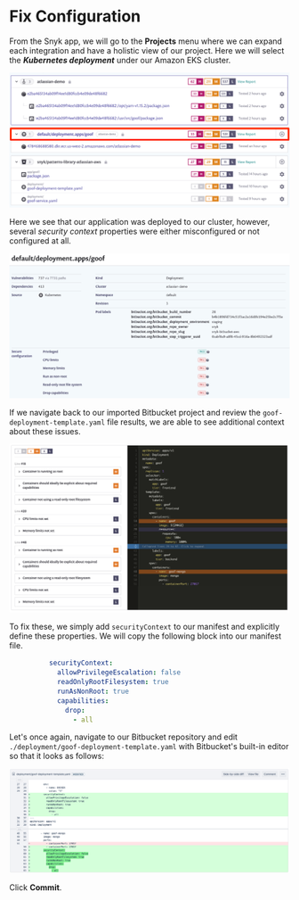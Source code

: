 # Fix Configuration

From the Snyk app, we will go to the **Projects** menu where we can expand each integration and have a holistic view of our project. Here we will select the _**Kubernetes deployment**_ under our Amazon EKS cluster.

![](../../../../../.gitbook/assets/snyk-projects-03.png)

Here we see that our application was deployed to our cluster, however, several _security context_ properties were either misconfigured or not configured at all.

![](../../../../../.gitbook/assets/snyk-eks-integration-03.png)

If we navigate back to our imported Bitbucket project and review the `goof-deployment-template.yaml` file results, we are able to see additional context about these issues.

![](../../../../../.gitbook/assets/snyk-k8s-report.png)

To fix these, we simply add `securityContext` to our manifest and explicitly define these properties. We will copy the following block into our manifest file.

```yaml
          securityContext:
            allowPrivilegeEscalation: false
            readOnlyRootFilesystem: true
            runAsNonRoot: true
            capabilities:
              drop:
                - all
```

Let's once again, navigate to our Bitbucket repository and edit `./deployment/goof-deployment-template.yaml` with Bitbucket's built-in editor so that it looks as follows:

![](../../../../../.gitbook/assets/bitbucket-edit-manifest.png)

Click **Commit**.

